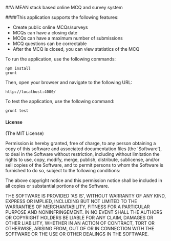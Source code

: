 ##A MEAN stack based online MCQ and survey system

####This application supports the following features:
- Create public online MCQs/surveys
- MCQs can have a closing date
- MCQs can have a maximum number of submissions
- MCQ questions can be correctable
- After the MCQ is closed, you can view statistics of the MCQ

To run the application, use the following commands:

```
npm install
grunt
```

Then, open your browser and navigate to the following URL:

```
http://localhost:4000/
```

To test the application, use the following command:

```
grunt test
```

#### License
(The MIT License)

Permission is hereby granted, free of charge, to any person obtaining
a copy of this software and associated documentation files (the
'Software'), to deal in the Software without restriction, including
without limitation the rights to use, copy, modify, merge, publish,
distribute, sublicense, and/or sell copies of the Software, and to
permit persons to whom the Software is furnished to do so, subject to
the following conditions:

The above copyright notice and this permission notice shall be
included in all copies or substantial portions of the Software.

THE SOFTWARE IS PROVIDED 'AS IS', WITHOUT WARRANTY OF ANY KIND,
EXPRESS OR IMPLIED, INCLUDING BUT NOT LIMITED TO THE WARRANTIES OF
MERCHANTABILITY, FITNESS FOR A PARTICULAR PURPOSE AND NONINFRINGEMENT.
IN NO EVENT SHALL THE AUTHORS OR COPYRIGHT HOLDERS BE LIABLE FOR ANY
CLAIM, DAMAGES OR OTHER LIABILITY, WHETHER IN AN ACTION OF CONTRACT,
TORT OR OTHERWISE, ARISING FROM, OUT OF OR IN CONNECTION WITH THE
SOFTWARE OR THE USE OR OTHER DEALINGS IN THE SOFTWARE.
